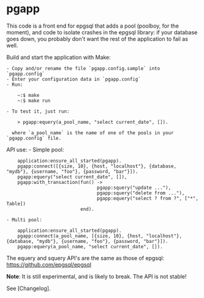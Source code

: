 pgapp
=====

This code is a front end for epgsql that adds a pool (poolboy, for the
moment), and code to isolate crashes in the epgsql library: if your
database goes down, you probably don't want the rest of the
application to fail as well.

Build and start the application with Make:

    - Copy and/or rename the file `pgapp.config.sample` into `pgapp.config`
    - Enter your configuration data in `pgapp.config`
    - Run:

        ~:$ make
        ~:$ make run

    - To test it, just run:

        > pgapp:equery(a_pool_name, "select current_date", []).

      where `a_pool_name` is the name of one of the pools in your `pgapp.config` file.

API use:
    - Simple pool:

        application:ensure_all_started(pgapp).
        pgapp:connect([{size, 10}, {host, "localhost"}, {database, "mydb"}, {username, "foo"}, {password, "bar"}]).
        pgapp:equery("select current_date", []),
        pgapp:with_transaction(fun() ->
                                     pgapp:squery("update ..."),
                                     pgapp:squery("delete from ..."),
                                     pgapp:equery("select ? from ?", ["*", Table])
                               end).

    - Multi pool:

        application:ensure_all_started(pgapp).
        pgapp:connect(a_pool_name, [{size, 10}, {host, "localhost"}, {database, "mydb"}, {username, "foo"}, {password, "bar"}]).
        pgapp:equery(a_pool_name, "select current_date", []).

The equery and squery API's are the same as those of epgsql: https://github.com/epgsql/epgsql

**Note**: It is still experimental, and is likely to break.  The API
is not stable!

See [Changelog].
